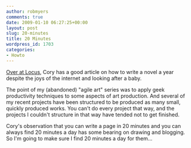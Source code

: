 ```yaml
---
author: robmyers
comments: true
date: 2009-01-10 06:27:25+00:00
layout: post
slug: 20-minutes
title: 20 Minutes
wordpress_id: 1703
categories:
- Howto
---
```


[Over at Locus](http://www.locusmag.com/Features/2009/01/cory-doctorow-writing-in-age-of.html), Cory has a good article on how to write a novel a year despite the joys of the internet and looking after a baby.  
  
The point of my (abandoned) "agile art" series was to apply geek productivity techniques to some aspects of art production. And several of my recent projects have been structured to be produced as many small, quickly produced works. You can't do every project that way, and the projects I couldn't structure in that way have tended not to get finished.  
  
Cory's observation that you can write a page in 20 minutes and you can always find 20 minutes a day has some bearing on drawing and blogging. So I'm going to make sure I find 20 minutes a day for them...  
  


